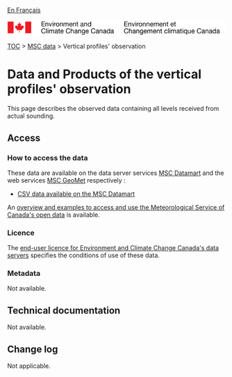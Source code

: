 [En Français](readme_obs-vertical-pfl_fr.md)

![ECCC logo](../../img_eccc-logo.png)

[TOC](../../readme_en.md) > [MSC data](../readme_en.md) > Vertical profiles' observation

# Data and Products of the vertical profiles' observation

This page describes the observed data containing all levels received from actual sounding.

## Access

### How to access the data

These data are available on the data server services [MSC Datamart](../../msc-datamart/readme_en.md) and the web services [MSC GeoMet](../../msc-geomet/readme_en.md) respectively :

* [CSV data available on the MSC Datamart](readme_obs-vertical-pfl-datamart_en.md) 

An [overview and examples to access and use the Meteorological Service of Canada's open data](../../usage/readme_en.md) is available.

### Licence

The [end-user licence for Environment and Climate Change Canada's data servers](../../licence/readme_en.md) specifies the conditions of use of these data.

### Metadata

Not available.

## Technical documentation

Not available.

## Change log

Not applicable.
